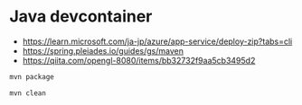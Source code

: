 # Java devcontainer

- <https://learn.microsoft.com/ja-jp/azure/app-service/deploy-zip?tabs=cli>
- <https://spring.pleiades.io/guides/gs/maven>
- <https://qiita.com/opengl-8080/items/bb32732f9aa5cb3495d2>

```bash
mvn package

mvn clean
```
